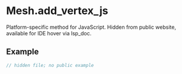 # Mesh.add_vertex_js

Platform-specific method for JavaScript.
Hidden from public website, available for IDE hover via lsp_doc.

## Example

```rust
// hidden file; no public example
```
